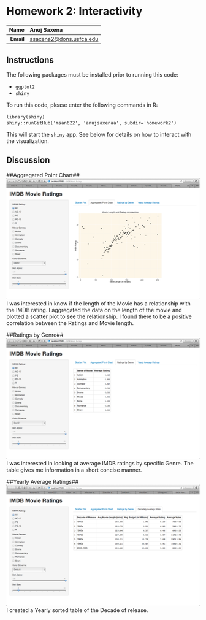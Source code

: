 Homework 2: Interactivity
==============================

| **Name**  | Anuj Saxena  |
|----------:|:-------------|
| **Email** | asaxena2@dons.usfca.edu |

## Instructions ##

The following packages must be installed prior to running this code:

- `ggplot2`
- `shiny`

To run this code, please enter the following commands in R:

```
library(shiny)
shiny::runGitHub('msan622', 'anujsaxenaa', subdir='homework2')
```

This will start the `shiny` app. See below for details on how to interact with the visualization.

## Discussion ##

##Aggregated Point Chart##
![IMAGE](Scatter.png)
I was interested in know if the length of the Movie has a relationship with the IMDB rating. I aggregated the data on the length of the movie and plotted a scatter plot to see the relationship. I found there to be a positive correlation between the Ratings and Movie length. 

##Ratings by Genre##
![IMAGE](GenreTable.png)
I was interested in looking at average IMDB ratings by specific Genre. The table gives me information in a short concise manner.

##Yearly Average Ratings##
![IMAGE](DecadelyTable.png)
I created a Yearly sorted table of the Decade of release.
